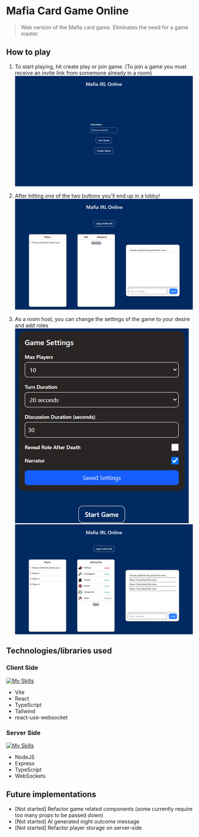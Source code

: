 # Mafia Card Game Online

> Web version of the Mafia card game. Eliminates the need for a game master.

## How to play
1. To start playing, hit create play or join game. (To join a game you must receive an invite link from somemone already in a room)
![landing page](https://github.com/CrazyBuff/mafia-game-online/blob/main/images/landing-page.png "landing page")

2. After hitting one of the two buttons you'll end up in a lobby!
![lobby page](https://github.com/CrazyBuff/mafia-game-online/blob/main/images/lobby.png "lobby page")

3. As a room host, you can change the settings of the game to your desire and add roles
![settings](https://github.com/CrazyBuff/mafia-game-online/blob/main/images/settings.png "settings")
![adding roles](https://github.com/CrazyBuff/mafia-game-online/blob/main/images/adding-roles.png "adding roles ")

## Technologies/libraries used
### Client Side
[![My Skills](https://skillicons.dev/icons?i=vite,react,ts,tailwind)](https://skillicons.dev)
- Vite
- React
- TypeScript
- Tailwind
- react-use-websocket

### Server Side
[![My Skills](https://skillicons.dev/icons?i=nodejs,express,ts)](https://skillicons.dev)
- NodeJS
- Express
- TypeScript
- WebSockets

## Future implementations
- [Not started] Refactor game related components (some currently require too many props to be passed down)
- [Not started] AI generated night outcome message
- [Not started] Refactor player storage on server-side 
